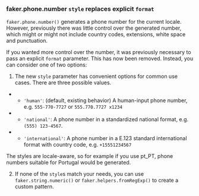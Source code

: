 ### faker.phone.number `style` replaces explicit `format`

`faker.phone.number()` generates a phone number for the current locale. However, previously there was little control over the generated number, which might or might not include country codes, extensions, white space and punctuation.

If you wanted more control over the number, it was previously necessary to pass an explicit `format` parameter. This has now been removed. Instead, you can consider one of two options:

1. The new `style` parameter has convenient options for common use cases. There are three possible values.

- - `'human'`: (default, existing behavior) A human-input phone number, e.g. `555-770-7727` or `555.770.7727 x1234`
- - `'national'`: A phone number in a standardized national format, e.g. `(555) 123-4567`.
- - `'international'`: A phone number in a E.123 standard international format with country code, e.g. `+15551234567`

The styles are locale-aware, so for example if you use pt_PT, phone numbers suitable for Portugal would be generated.

2. If none of the `style`s match your needs, you can use `faker.string.numeric()` or `faker.helpers.fromRegExp()` to create a custom pattern.
